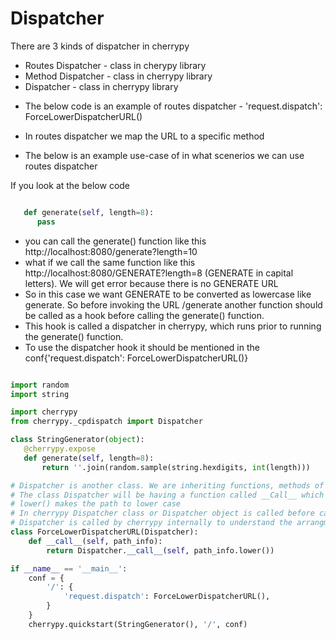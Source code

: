 # Dispatcher

There are 3 kinds of dispatcher in cherrypy

- Routes Dispatcher - class in cherypy library   
- Method Dispatcher - class in cherrypy library
- Dispatcher        - class in cherrypy library

* The below code is an example of routes dispatcher - 'request.dispatch': ForceLowerDispatcherURL() 

* In routes dispatcher we map the URL to a specific method

* The below is an example use-case of in what scenerios we can use routes dispatcher


If you look at the below code

```python

   def generate(self, length=8):
      pass
```

* you can call the generate() function like this http://localhost:8080/generate?length=10
* what if we call the same function like this http://localhost:8080/GENERATE?length=8  (GENERATE in capital letters). We will get error because there is no GENERATE URL
* So in this case we want GENERATE to be converted as lowercase like generate. So before invoking the URL /generate another function should be called as a hook before calling the generate() function. 
* This hook is called a dispatcher in cherrypy, which runs prior to running the generate() function.
* To use the dispatcher hook it should be mentioned in the conf{'request.dispatch': ForceLowerDispatcherURL()}


```python

import random
import string

import cherrypy
from cherrypy._cpdispatch import Dispatcher

class StringGenerator(object):
   @cherrypy.expose
   def generate(self, length=8):
       return ''.join(random.sample(string.hexdigits, int(length)))

# Dispatcher is another class. We are inheriting functions, methods of Dispatcher in our custom class ForceLowerDispatcherURL.
# The class Dispatcher will be having a function called __Call__ which takes the parameter path_info. path_info contains the URL which the user enters in the browser i.e /generate
# lower() makes the path to lower case
# In cherrypy Dispatcher class or Dispatcher object is called before calling the page handler i.e dispatcher is called before calling the generate page handler.
# Dispatcher is called by cherrypy internally to understand the arrangment of handlers, to understand the config entried which are passed to every handler etc
class ForceLowerDispatcherURL(Dispatcher):
    def __call__(self, path_info):
        return Dispatcher.__call__(self, path_info.lower())

if __name__ == '__main__':
    conf = {
        '/': {
            'request.dispatch': ForceLowerDispatcherURL(),
        }
    }
    cherrypy.quickstart(StringGenerator(), '/', conf)
    
```